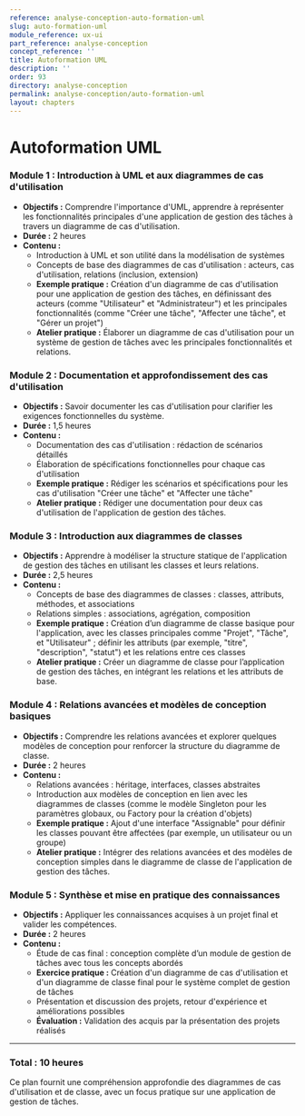 ```yaml
---
reference: analyse-conception-auto-formation-uml
slug: auto-formation-uml
module_reference: ux-ui
part_reference: analyse-conception
concept_reference: ''
title: Autoformation UML
description: ''
order: 93
directory: analyse-conception
permalink: analyse-conception/auto-formation-uml
layout: chapters
---
```


# Autoformation UML

### **Module 1 : Introduction à UML et aux diagrammes de cas d'utilisation**
- **Objectifs :** Comprendre l'importance d'UML, apprendre à représenter les fonctionnalités principales d'une application de gestion des tâches à travers un diagramme de cas d'utilisation.
- **Durée :** 2 heures
- **Contenu :**
  - Introduction à UML et son utilité dans la modélisation de systèmes
  - Concepts de base des diagrammes de cas d'utilisation : acteurs, cas d'utilisation, relations (inclusion, extension)
  - **Exemple pratique :** Création d'un diagramme de cas d'utilisation pour une application de gestion des tâches, en définissant des acteurs (comme "Utilisateur" et "Administrateur") et les principales fonctionnalités (comme "Créer une tâche", "Affecter une tâche", et "Gérer un projet")
  - **Atelier pratique :** Élaborer un diagramme de cas d'utilisation pour un système de gestion de tâches avec les principales fonctionnalités et relations.

### **Module 2 : Documentation et approfondissement des cas d'utilisation**
- **Objectifs :** Savoir documenter les cas d'utilisation pour clarifier les exigences fonctionnelles du système.
- **Durée :** 1,5 heures
- **Contenu :**
  - Documentation des cas d'utilisation : rédaction de scénarios détaillés
  - Élaboration de spécifications fonctionnelles pour chaque cas d'utilisation
  - **Exemple pratique :** Rédiger les scénarios et spécifications pour les cas d'utilisation "Créer une tâche" et "Affecter une tâche"
  - **Atelier pratique :** Rédiger une documentation pour deux cas d'utilisation de l'application de gestion des tâches.

### **Module 3 : Introduction aux diagrammes de classes**
- **Objectifs :** Apprendre à modéliser la structure statique de l'application de gestion des tâches en utilisant les classes et leurs relations.
- **Durée :** 2,5 heures
- **Contenu :**
  - Concepts de base des diagrammes de classes : classes, attributs, méthodes, et associations
  - Relations simples : associations, agrégation, composition
  - **Exemple pratique :** Création d’un diagramme de classe basique pour l'application, avec les classes principales comme "Projet", "Tâche", et "Utilisateur" ; définir les attributs (par exemple, "titre", "description", "statut") et les relations entre ces classes
  - **Atelier pratique :** Créer un diagramme de classe pour l’application de gestion des tâches, en intégrant les relations et les attributs de base.

### **Module 4 : Relations avancées et modèles de conception basiques**
- **Objectifs :** Comprendre les relations avancées et explorer quelques modèles de conception pour renforcer la structure du diagramme de classe.
- **Durée :** 2 heures
- **Contenu :**
  - Relations avancées : héritage, interfaces, classes abstraites
  - Introduction aux modèles de conception en lien avec les diagrammes de classes (comme le modèle Singleton pour les paramètres globaux, ou Factory pour la création d'objets)
  - **Exemple pratique :** Ajout d'une interface "Assignable" pour définir les classes pouvant être affectées (par exemple, un utilisateur ou un groupe)
  - **Atelier pratique :** Intégrer des relations avancées et des modèles de conception simples dans le diagramme de classe de l'application de gestion des tâches.

### **Module 5 : Synthèse et mise en pratique des connaissances**
- **Objectifs :** Appliquer les connaissances acquises à un projet final et valider les compétences.
- **Durée :** 2 heures
- **Contenu :**
  - Étude de cas final : conception complète d’un module de gestion de tâches avec tous les concepts abordés
  - **Exercice pratique :** Création d'un diagramme de cas d'utilisation et d'un diagramme de classe final pour le système complet de gestion de tâches
  - Présentation et discussion des projets, retour d'expérience et améliorations possibles
  - **Évaluation :** Validation des acquis par la présentation des projets réalisés

---

### **Total : 10 heures**

Ce plan fournit une compréhension approfondie des diagrammes de cas d'utilisation et de classe, avec un focus pratique sur une application de gestion de tâches.